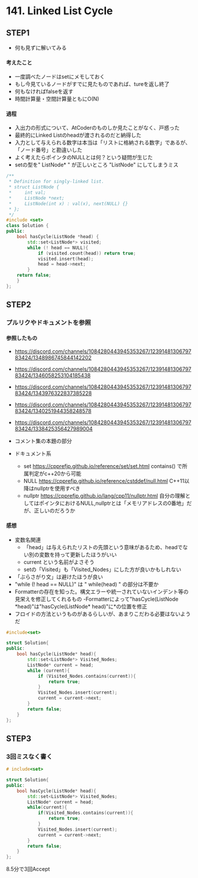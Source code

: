 # 141. Linked List Cycle

## STEP1
- 何も見ずに解いてみる

#### 考えたこと
- 一度調べたノードはsetにメモしておく
- もし今見ているノードがすでに見たものであれば、tureを返し終了
- 何もなければfalseを返す
- 時間計算量・空間計算量ともにO(N)

#### 過程
- 入出力の形式について、AtCoderのものしか見たことがなく、戸惑った
- 最終的にLinked Listのheadが渡されるのだと納得した
- 入力として与えられる数字は本当は「リストに格納される数字」であるが、「ノード番号」と勘違いした
- よく考えたらポインタのNULLとは何？という疑問が生じた
- setの型を" ListNode* " が正しいところ "ListNode" にしてしまうミス
 
```cpp
/**
 * Definition for singly-linked list.
 * struct ListNode {
 *     int val;
 *     ListNode *next;
 *     ListNode(int x) : val(x), next(NULL) {}
 * };
 */
#include <set>
class Solution {
public:
    bool hasCycle(ListNode *head) {
        std::set<ListNode*> visited;
        while (! head == NULL){
            if (visited.count(head)) return true;
            visited.insert(head);
            head = head->next;
        }
    return false;
    }
};
```

## STEP2
### プルリクやドキュメントを参照
#### 参照したもの
- https://discord.com/channels/1084280443945353267/1239148130679783424/1348986745844142202
- https://discord.com/channels/1084280443945353267/1239148130679783424/1346058253104185438
- https://discord.com/channels/1084280443945353267/1239148130679783424/1343976322837385228
- https://discord.com/channels/1084280443945353267/1239148130679783424/1340251944358248578
- https://discord.com/channels/1084280443945353267/1239148130679783424/1338425356427989004

- コメント集の本題の部分

- ドキュメント系
    - set
    https://cpprefjp.github.io/reference/set/set.html
    contains() で所属判定がc++20から可能
    - NULL
    https://cpprefjp.github.io/reference/cstddef/null.html
    C++11以降はnullptrを使用すべき
    - nullptr
    https://cpprefjp.github.io/lang/cpp11/nullptr.html
    自分の理解としてはポインタにおけるNULL,nullptrとは「メモリアドレスの0番地」だが、正しいのだろうか

#### 感想
- 変数名関連
    - 「head」は与えられたリストの先頭という意味があるため、headでない別の変数を持って更新したほうがいい
    - current という名前がよさそう
    - setの「Visited」も「Visited_Nodes」にした方が良いかもしれない
- 「ぶらさがり文」は避けたほうが良い
- "while (! head == NULL)" は " while(head) " の部分は不要か
- Formatterの存在を知った。構文エラーや統一されていないインデント等の見栄えを修正してくれるもの
    -Formatterによって"hasCycle(ListNode \*head)"は"hasCycle(ListNode\* head)"に\*の位置を修正
- フロイドの方法というものがあるらしいが、あまりこだわる必要はないようだ

```cpp
#include<set>

struct Solution{
public:
    bool hasCycle(ListNode* head){
        std::set<ListNode*> Visited_Nodes;
        ListNode* current = head;
        while (current){
            if (Visited_Nodes.contains(current)){
                return true;
            }
            Visited_Nodes.insert(current);
            current = current->next;
        }
        return false;
    }
};
```

## STEP3
### 3回ミスなく書く

```cpp
# include<set>

struct Solution{
public:
    bool hasCycle(ListNode* head){
        std::set<ListNode*> Visited_Nodes;
        ListNode* current = head;
        while(current){
            if(Visited_Nodes.contains(current)){
                return true;
            }
            Visited_Nodes.insert(current);
            current = current->next;
        }
        return false;
    }
};
```

8.5分で3回Accept

